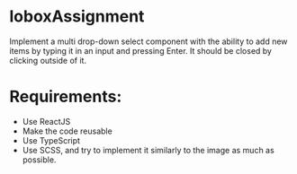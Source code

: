 # loboxAssignment

Implement a multi drop-down select component with the ability to add new items by typing it in an input and pressing Enter. It should be closed by clicking outside of it.

# Requirements:

- Use ReactJS
- Make the code reusable
- Use TypeScript
- Use SCSS, and try to implement it similarly to the image as much as possible.
